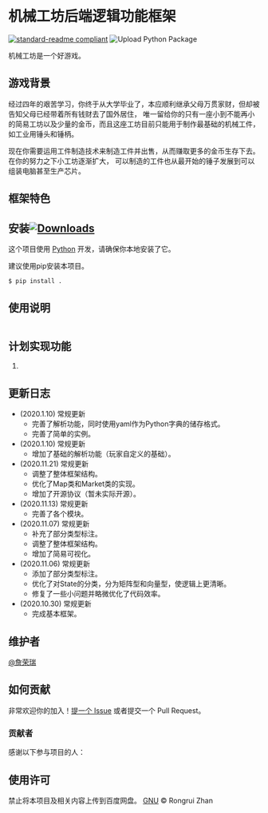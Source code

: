 # 机械工坊后端逻辑功能框架

[![standard-readme compliant](https://img.shields.io/badge/readme%20style-standard-brightgreen.svg?style=flat-square)](https://github.com/RichardLitt/standard-readme)
![Upload Python Package](https://github.com/zrr1999/PyTex/workflows/Upload%20Python%20Package/badge.svg)

机械工坊是一个好游戏。

## 游戏背景
经过四年的艰苦学习，你终于从大学毕业了，本应顺利继承父母万贯家财，但却被告知父母已经带着所有钱财去了国外居住，
唯一留给你的只有一座小到不能再小的简易工坊以及少量的金币，而且这座工坊目前只能用于制作最基础的机械工件，
如工业用锤头和锤柄。

现在你需要运用工件制造技术来制造工件并出售，从而赚取更多的金币生存下去。在你的努力之下小工坊逐渐扩大，
可以制造的工件也从最开始的锤子发展到可以组装电脑甚至生产芯片。

## 框架特色



## 安装[![Downloads](https://pepy.tech/badge/bone-pytex)](https://pepy.tech/project/bone-pytex)

这个项目使用 [Python](https://www.python.org/downloads/) 开发，请确保你本地安装了它。

建议使用pip安装本项目。

```sh
$ pip install .
```

## 使用说明



```python

```


## 计划实现功能
1. 

## 更新日志
- (2020.1.10)  常规更新
    - 完善了解析功能，同时使用yaml作为Python字典的储存格式。
    - 完善了简单的实例。
- (2020.1.10)  常规更新
    - 增加了基础的解析功能（玩家自定义的基础）。
- (2020.11.21)  常规更新
    - 调整了整体框架结构。
    - 优化了Map类和Market类的实现。
    - 增加了开源协议（暂未实际开源）。
- (2020.11.13)  常规更新
    - 完善了各个模块。
- (2020.11.07)  常规更新
    - 补充了部分类型标注。
    - 调整了整体框架结构。
    - 增加了简易可视化。
- (2020.11.06)  常规更新
    - 添加了部分类型标注。
    - 优化了对State的分类，分为矩阵型和向量型，使逻辑上更清晰。
    - 修复了一些小问题并略微优化了代码效率。
- (2020.10.30)  常规更新
    - 完成基本框架。

## 维护者

[@詹荣瑞](https://github.com/tczrr1999)

## 如何贡献

非常欢迎你的加入！[提一个 Issue](https://gitee.com/zrr1999/machinery-workshop/issues/new) 或者提交一个 Pull Request。

### 贡献者

感谢以下参与项目的人：

## 使用许可

禁止将本项目及相关内容上传到百度网盘。
[GNU](LICENSE) © Rongrui Zhan
